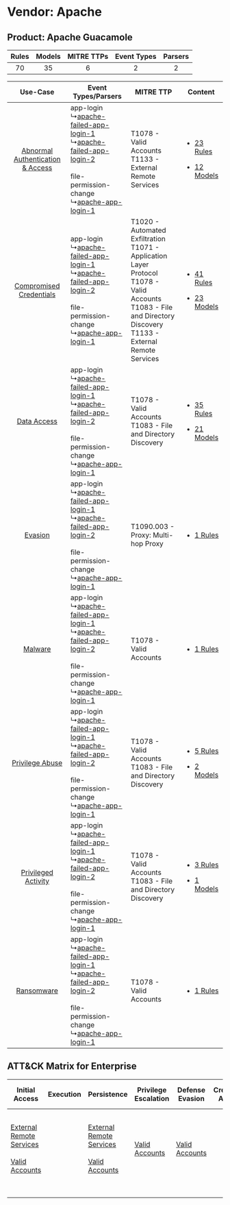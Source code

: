 Vendor: Apache
==============
Product: Apache Guacamole
-------------------------
| Rules | Models | MITRE TTPs | Event Types | Parsers |
|:-----:|:------:|:----------:|:-----------:|:-------:|
|  70   |   35   |     6      |      2      |    2    |

|    Use-Case    | Event Types/Parsers    | MITRE TTP    | Content    |
|:----:| ---- | ---- | ---- |
| [Abnormal Authentication & Access](../../../UseCases/uc_abnormal_authentication_&_access.md) |  app-login<br> ↳[apache-failed-app-login-1](Ps/pC_apachefailedapplogin1.md)<br> ↳[apache-failed-app-login-2](Ps/pC_apachefailedapplogin2.md)<br><br> file-permission-change<br> ↳[apache-app-login-1](Ps/pC_apacheapplogin1.md)<br> | T1078 - Valid Accounts<br>T1133 - External Remote Services<br>    | [<ul><li>23 Rules</li></ul><ul><li>12 Models</li></ul>](RM/r_m_apache_apache_guacamole_Abnormal_Authentication_&_Access.md) |
|          [Compromised Credentials](../../../UseCases/uc_compromised_credentials.md)          |  app-login<br> ↳[apache-failed-app-login-1](Ps/pC_apachefailedapplogin1.md)<br> ↳[apache-failed-app-login-2](Ps/pC_apachefailedapplogin2.md)<br><br> file-permission-change<br> ↳[apache-app-login-1](Ps/pC_apacheapplogin1.md)<br> | T1020 - Automated Exfiltration<br>T1071 - Application Layer Protocol<br>T1078 - Valid Accounts<br>T1083 - File and Directory Discovery<br>T1133 - External Remote Services<br> | [<ul><li>41 Rules</li></ul><ul><li>23 Models</li></ul>](RM/r_m_apache_apache_guacamole_Compromised_Credentials.md)          |
|    [Data Access](../../../UseCases/uc_data_access.md)    |  app-login<br> ↳[apache-failed-app-login-1](Ps/pC_apachefailedapplogin1.md)<br> ↳[apache-failed-app-login-2](Ps/pC_apachefailedapplogin2.md)<br><br> file-permission-change<br> ↳[apache-app-login-1](Ps/pC_apacheapplogin1.md)<br> | T1078 - Valid Accounts<br>T1083 - File and Directory Discovery<br>    | [<ul><li>35 Rules</li></ul><ul><li>21 Models</li></ul>](RM/r_m_apache_apache_guacamole_Data_Access.md)    |
|    [Evasion](../../../UseCases/uc_evasion.md)    |  app-login<br> ↳[apache-failed-app-login-1](Ps/pC_apachefailedapplogin1.md)<br> ↳[apache-failed-app-login-2](Ps/pC_apachefailedapplogin2.md)<br><br> file-permission-change<br> ↳[apache-app-login-1](Ps/pC_apacheapplogin1.md)<br> | T1090.003 - Proxy: Multi-hop Proxy<br>    | [<ul><li>1 Rules</li></ul>](RM/r_m_apache_apache_guacamole_Evasion.md)    |
|    [Malware](../../../UseCases/uc_malware.md)    |  app-login<br> ↳[apache-failed-app-login-1](Ps/pC_apachefailedapplogin1.md)<br> ↳[apache-failed-app-login-2](Ps/pC_apachefailedapplogin2.md)<br><br> file-permission-change<br> ↳[apache-app-login-1](Ps/pC_apacheapplogin1.md)<br> | T1078 - Valid Accounts<br>    | [<ul><li>1 Rules</li></ul>](RM/r_m_apache_apache_guacamole_Malware.md)    |
|    [Privilege Abuse](../../../UseCases/uc_privilege_abuse.md)    |  app-login<br> ↳[apache-failed-app-login-1](Ps/pC_apachefailedapplogin1.md)<br> ↳[apache-failed-app-login-2](Ps/pC_apachefailedapplogin2.md)<br><br> file-permission-change<br> ↳[apache-app-login-1](Ps/pC_apacheapplogin1.md)<br> | T1078 - Valid Accounts<br>T1083 - File and Directory Discovery<br>    | [<ul><li>5 Rules</li></ul><ul><li>2 Models</li></ul>](RM/r_m_apache_apache_guacamole_Privilege_Abuse.md)    |
|    [Privileged Activity](../../../UseCases/uc_privileged_activity.md)    |  app-login<br> ↳[apache-failed-app-login-1](Ps/pC_apachefailedapplogin1.md)<br> ↳[apache-failed-app-login-2](Ps/pC_apachefailedapplogin2.md)<br><br> file-permission-change<br> ↳[apache-app-login-1](Ps/pC_apacheapplogin1.md)<br> | T1078 - Valid Accounts<br>T1083 - File and Directory Discovery<br>    | [<ul><li>3 Rules</li></ul><ul><li>1 Models</li></ul>](RM/r_m_apache_apache_guacamole_Privileged_Activity.md)    |
|    [Ransomware](../../../UseCases/uc_ransomware.md)    |  app-login<br> ↳[apache-failed-app-login-1](Ps/pC_apachefailedapplogin1.md)<br> ↳[apache-failed-app-login-2](Ps/pC_apachefailedapplogin2.md)<br><br> file-permission-change<br> ↳[apache-app-login-1](Ps/pC_apacheapplogin1.md)<br> | T1078 - Valid Accounts<br>    | [<ul><li>1 Rules</li></ul>](RM/r_m_apache_apache_guacamole_Ransomware.md)    |

ATT&CK Matrix for Enterprise
----------------------------
| Initial Access                                                                                                                                   | Execution | Persistence                                                                                                                                      | Privilege Escalation                                                | Defense Evasion                                                     | Credential Access | Discovery                                                                         | Lateral Movement | Collection | Command and Control                                                                                                                                                                                                      | Exfiltration                                                                | Impact |
| ------------------------------------------------------------------------------------------------------------------------------------------------ | --------- | ------------------------------------------------------------------------------------------------------------------------------------------------ | ------------------------------------------------------------------- | ------------------------------------------------------------------- | ----------------- | --------------------------------------------------------------------------------- | ---------------- | ---------- | ------------------------------------------------------------------------------------------------------------------------------------------------------------------------------------------------------------------------ | --------------------------------------------------------------------------- | ------ |
| [External Remote Services](https://attack.mitre.org/techniques/T1133)<br><br>[Valid Accounts](https://attack.mitre.org/techniques/T1078)<br><br> |           | [External Remote Services](https://attack.mitre.org/techniques/T1133)<br><br>[Valid Accounts](https://attack.mitre.org/techniques/T1078)<br><br> | [Valid Accounts](https://attack.mitre.org/techniques/T1078)<br><br> | [Valid Accounts](https://attack.mitre.org/techniques/T1078)<br><br> |                   | [File and Directory Discovery](https://attack.mitre.org/techniques/T1083)<br><br> |                  |            | [Proxy: Multi-hop Proxy](https://attack.mitre.org/techniques/T1090/003)<br><br>[Application Layer Protocol](https://attack.mitre.org/techniques/T1071)<br><br>[Proxy](https://attack.mitre.org/techniques/T1090)<br><br> | [Automated Exfiltration](https://attack.mitre.org/techniques/T1020)<br><br> |        |